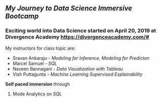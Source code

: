 ## _My Journey to Data Science Immersive Bootcamp_

### Exciting world into Data Science started on April 20, 2019 at Divergence Academy https://divergenceacademy.com/#
My instructors for class topic are:
- Sravan Ankaraju - _Modeling for Inference, Modeling for Predicton_
- Marcel Samuel - _SQL_
- Naveen Bannagani - _Data Visualization with Tableau_
- Vish Puttagunta - _Machine Learning Supervised Explainability_
  
**Self paced immersion** through
1. Mode Analytics on _SQL_
